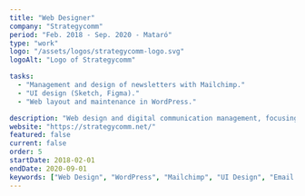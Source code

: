 ```yaml
---
title: "Web Designer"
company: "Strategycomm"
period: "Feb. 2018 - Sep. 2020 - Mataró"
type: "work"
logo: "/assets/logos/strategycomm-logo.svg"
logoAlt: "Logo of Strategycomm"

tasks:
  - "Management and design of newsletters with Mailchimp."
  - "UI design (Sketch, Figma)."
  - "Web layout and maintenance in WordPress."

description: "Web design and digital communication management, focusing on newsletters, user interfaces, and website maintenance."
website: "https://strategycomm.net/"
featured: false
current: false
order: 5
startDate: 2018-02-01
endDate: 2020-09-01
keywords: ["Web Design", "WordPress", "Mailchimp", "UI Design", "Email Marketing"]
---
```

